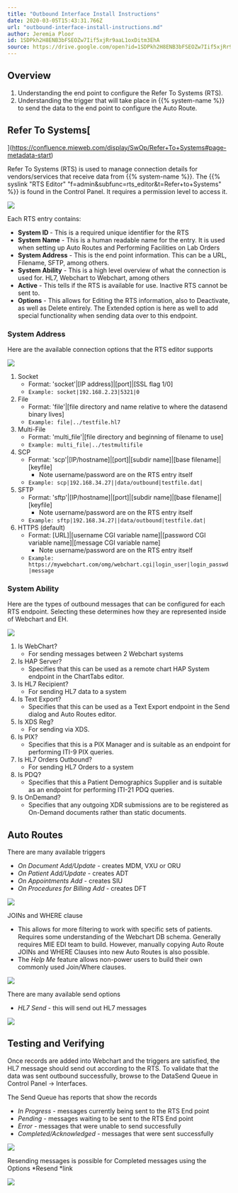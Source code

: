 ```yaml
---
title: "Outbound Interface Install Instructions"
date: 2020-03-05T15:43:31.766Z
url: "outbound-interface-install-instructions.md"
author: Jeremia Ploor
id: 1SDPkh2H8ENB3bFSEOZw7Iif5xjRr9aaL1oxDitm3EhA
source: https://drive.google.com/open?id=1SDPkh2H8ENB3bFSEOZw7Iif5xjRr9aaL1oxDitm3EhA
---
```

## Overview



1. Understanding the end point to configure the Refer To Systems (RTS).
2. Understanding the trigger that will take place in {{% system-name %}} to send the data to the end point to configure the Auto Route.



## Refer To Systems[
](https://confluence.mieweb.com/display/SwOp/Refer+To+Systems#page-metadata-start)

Refer To Systems (RTS) is used to manage connection details for vendors/services that receive data from {{% system-name %}}. The {{% syslink "RTS Editor" "f=admin&subfunc=rts_editor&t=Refer+to+Systems" %}} is found in the Control Panel.  It requires a permission level to access it.

![](external_files/4507037fda9d09041a864135f04d1ae9.png)

Each RTS entry contains: 

* <strong>System ID </strong>- This is a required unique identifier for the RTS
* <strong>System Name</strong> - This is a human readable name for the entry.  It is used when setting up Auto Routes and Performing Facilities on Lab Orders
* <strong>System Address</strong> - This is the end point information. This can be a URL, Filename, SFTP, among others.
* <strong>System Ability</strong> - This is a high level overview of what the connection is used for. HL7, Webchart to Webchart, among others
* <strong>Active</strong> - This tells if the RTS is available for use. Inactive RTS cannot be sent to.
* <strong>Options</strong> - This allows for Editing the RTS information, also to Deactivate, as well as Delete entirely. The Extended option is here as well to add special functionality when sending data over to this endpoint.

### System Address

Here are the available connection options that the RTS editor supports

![](external_files/d44c1290fdd4d328864c6117961f279d.png)

1. Socket
    * Format: 'socket'|[IP address]|[port]|[SSL flag 1/0]
    * `Example: socket|192.168.2.23|5321|0
`
2. File
    * Format: 'file'|[file directory and name relative to where the datasend binary lives]
    * `Example: file|../testfile.hl7
`
3. Multi-File
    * Format: 'multi_file'|[file directory and beginning of filename to use]
    * `Example: multi_file|../testmultifile
`
4. SCP
    * Format: 'scp'|[IP/hostname]|[port]|[subdir name]|[base filename]|[keyfile]
        * Note username/password are on the RTS entry itself
    * `Example: scp|192.168.34.27||data/outbound|testfile.dat|
`
5. SFTP
    * Format: 'sftp'|[IP/hostname]|[port]|[subdir name]|[base filename]|[keyfile]
        * Note username/password are on the RTS entry itself
    * `Example: sftp|192.168.34.27||data/outbound|testfile.dat|
`
6. HTTPS (default)
    * Format: [URL]|[username CGI variable name]|[password CGI variable name]|[message CGI variable name]
        * Note username/password are on the RTS entry itself
    * `Example: https://mywebchart.com/omg/webchart.cgi|login_user|login_passwd|message
`

### System Ability

Here are the types of outbound messages that can be configured for each RTS endpoint.  Selecting these determines how they are represented inside of Webchart and EH.

![](external_files/ce5ed035ceed3dc0c5af2c1b43a3abaf.png)

1. Is WebChart?
    * For sending messages between 2 Webchart systems
2. Is HAP Server?
    * Specifies that this can be used as a remote chart HAP System endpoint in the ChartTabs editor.
3. Is HL7 Recipient?
    * For sending HL7 data to a system
4. Is Text Export?
    * Specifies that this can be used as a Text Export endpoint in the Send dialog and Auto Routes editor.
5. Is XDS Reg?
    * For sending via XDS.
6. Is PIX?
    * Specifies that this is a PIX Manager and is suitable as an endpoint for performing ITI-9 PIX queries.
7. Is HL7 Orders Outbound?
    * For sending HL7 Orders to a system
8. Is PDQ?
    * Specifies that this a Patient Demographics Supplier and is suitable as an endpoint for performing ITI-21 PDQ queries.
9. Is OnDemand?
    * Specifies that any outgoing XDR submissions are to be registered as On-Demand documents rather than static documents.



## Auto Routes

There are many available triggers

* <em>On Document Add/Update</em> - creates MDM, VXU or ORU
* <em>On Patient Add/Update</em> - creates ADT
* <em>On Appointments Add</em> - creates SIU
* <em>On Procedures for Billing Add</em> - creates DFT

![](external_files/fe045f4e12ed432dcdd991533bcdb083.png)



JOINs and WHERE clause

* This allows for more filtering to work with specific sets of patients.  Requires some understanding of the Webchart DB schema.  Generally requires MIE EDI team to build.  However, manually copying Auto Route JOINs and WHERE Clauses into new Auto Routes is also possible.
* The <em>Help Me</em> feature allows non-power users to build their own commonly used Join/Where clauses.

![](external_files/858ac6ea9e851d229d4de23898eac280.png)



There are many available send options

* <em>HL7 Send</em> - this will send out HL7 messages

![](external_files/40942661c1b722cb328d0ad0bf5d5c55.png)



## Testing and Verifying

Once records are added into Webchart and the triggers are satisfied, the HL7 message should send out according to the RTS.  To validate that the data was sent outbound successfully, browse to the DataSend Queue in Control Panel -> Interfaces.



The Send Queue has reports that show the records

* <em>In Progress</em> - messages currently being sent to the RTS End point
* <em>Pending</em> - messages waiting to be sent to the RTS End point
* <em>Error</em> - messages that were unable to send successfully
* <em>Completed/Acknowledged</em> - messages that were sent successfully

![](external_files/e2b7fc6b5e2a8665cdaf03d502f3cef3.png)



Resending messages is possible for Completed messages using the Options *Resend *link

![](external_files/2844b1944f3b82f411f5acc332713d84.png)

